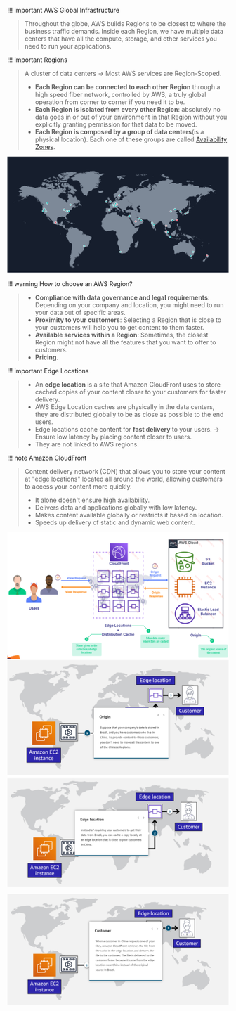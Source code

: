 !!! important AWS Global Infrastructure
> Throughout the globe, AWS builds Regions to be closest to where the business traffic demands. Inside each Region, we have multiple data centers that have all the compute, storage, and other services you need to run your applications.


!!! important Regions
> A cluster of data centers -> Most AWS services are Region-Scoped.
> - **Each Region can be connected to each other Region** through a high speed fiber network, controlled by AWS, a truly global operation from corner to corner if you need it to be.
> - **Each Region is isolated from every other Region**: absolutely no data goes in or out of your environment in that Region without you explicitly granting permission for that data to be moved.
> - **Each Region is composed by a group of data centers**(is a physical location). Each one of these groups are called [Availability Zones](AWS/Cloud%20Practitioner%20(CLF-C02)/03-Infrastructure%20and%20Realiability/02-Availability%20Zones.md).

![](../img/regions.png)


!!! warning How to choose an AWS Region?
> - **Compliance with data governance and legal requirements**: Depending on your company and location, you might need to run your data out of specific areas. 
> - **Proximity to your customers**: Selecting a Region that is close to your customers will help you to get content to them faster.
> - **Available services within a Region**: Sometimes, the closest Region might not have all the features that you want to offer to customers.
> - **Pricing**.


!!! important Edge Locations
> - An **edge location** is a site that Amazon CloudFront uses to store cached copies of your content closer to your customers for faster delivery.
> - AWS Edge Location caches are physically in the data centers, they are distributed globally to be as close as possible to the end users. 
> - Edge locations cache content for **fast delivery** to your users. -> Ensure low latency by placing content closer to users.
> - They are not linked to AWS regions.


!!! note Amazon CloudFront
> Content delivery network (CDN) that allows you to store your content at "edge locations" located all around the world, allowing customers to access your content more quickly.
> - It alone doesn't ensure high availability.
> - Delivers data and applications globally with low latency.
> - Makes content available globally or restricts it based on location.
> - Speeds up delivery of static and dynamic web content.


![](../img/cloudfront.png)
![edge_loc1](../img/edge_loc1.png)
![edge_loc2](../img/edge_loc2.png)

![edge_loc3](../img/edge_loc3.png)
